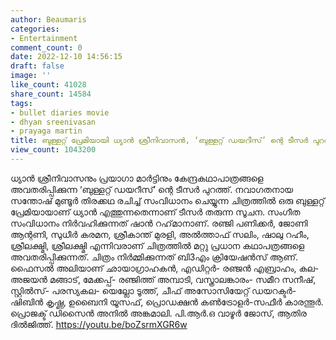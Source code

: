 ```yaml
---
author: Beaumaris
categories:
- Entertainment
comment_count: 0
date: 2022-12-10 14:56:15
draft: false
image: ''
like_count: 41028
share_count: 14584
tags:
- bullet diaries movie
- dhyan sreenivasan
- prayaga martin
title: ബുള്ളറ്റ് പ്രേമിയായി ധ്യാൻ ശ്രീനിവാസൻ, ‘ബുള്ളറ്റ് ഡയറീസ്’ ന്റെ ടീസര്‍ പുറത്ത്
view_count: 1043200
---
```


ധ്യാന്‍ ശ്രീനിവാസനും പ്രയാഗാ മാര്‍ട്ടിനും കേന്ദ്രകഥാപാത്രങ്ങളെ അവതരിപ്പിക്കുന്ന ‘ബുള്ളറ്റ് ഡയറീസ്’ ന്റെ ടീസര്‍ പുറത്ത്. നവാഗതനായ സന്തോഷ് മുണ്ടൂര്‍ തിരക്കഥ രചിച്ച് സംവിധാനം ചെയ്യുന്ന ചിത്രത്തിൽ ഒരു ബുള്ളറ്റ് പ്രേമിയായാണ് ധ്യാന്‍ എത്തുന്നതെന്നാണ് ടീസര്‍ തരുന്ന സൂചന. സംഗീത സംവിധാനം നിര്‍വഹിക്കുന്നത് ഷാന്‍ റഹ്‌മാനാണ്. രഞ്ജി പണിക്കര്‍, ജോണി ആന്റണി, സുധീര്‍ കരമന, ശ്രീകാന്ത് മുരളി, അല്‍ത്താഫ് സലിം, ഷാലു റഹീം, ശ്രീലക്ഷ്മി, ശ്രീലക്ഷ്മി എന്നിവരാണ് ചിത്രത്തിൽ മറ്റു പ്രധാന കഥാപത്രങ്ങളെ അവതരിപ്പിക്കുന്നത്. ചിത്രം നിര്‍മ്മിക്കുന്നത് ബി3എം ക്രിയേഷന്‍സ് ആണ്. ഫൈസല്‍ അലിയാണ് ഛായാഗ്രാഹകന്‍, എഡിറ്റര്‍- രഞ്ജന്‍ എബ്രാഹം, കല- അജയന്‍ മങ്ങാട്, മേക്കപ്പ്- രഞ്ജിത്ത് അമ്പാടി, വസ്ത്രാലങ്കാരം- സമീറ സനീഷ്, സ്റ്റില്‍സ്- പരസ്യകല- യെല്ലോ ടൂത്ത്, ചീഫ് അസോസിയേറ്റ് ഡയറക്ടര്‍-ഷിബിന്‍ കൃഷ്ണ, ഉബൈനി യൂസഫ്, പ്രൊഡക്ഷന്‍ കണ്‍ട്രോളര്‍-സഫീര്‍ കാരന്തൂര്‍. പ്രൊജക്ട് ഡിസൈന്‍ അനില്‍ അങ്കമാലി. പി.ആര്‍.ഒ വാഴൂര്‍ ജോസ്, ആതിര ദില്‍ജിത്ത്. https://youtu.be/boZsrmXGR6w